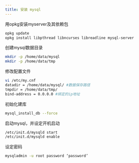 ```yaml
---
title: 安装 mysql
---
```


用opkg安装myserver及其依赖包  

```bash
opkg update  
opkg install libpthread libncurses libreadline mysql-server
```
    
    
创建mysql数据目录  
```bash
mkdir -p /home/data/mysql  
mkdir -p /home/data/tmp
```
    
    
修改配置文件  
```bash
vi /etc/my.cnf  
datadir = /home/data/mysql/ #数据保存路径  
tmpdir = /home/data/tmp/  
bind-address = 0.0.0.0 #绑定的ip地址
```
    
    
初始化建库  
```bash
mysql_install_db --force
```
    
    
启动mysql，并设定开机启动  
```bash
/etc/init.d/mysqld start  
/etc/init.d/mysqld enable
```
    
    
设定密码  
```bash
mysqladmin -u root password ‘password’
```
    